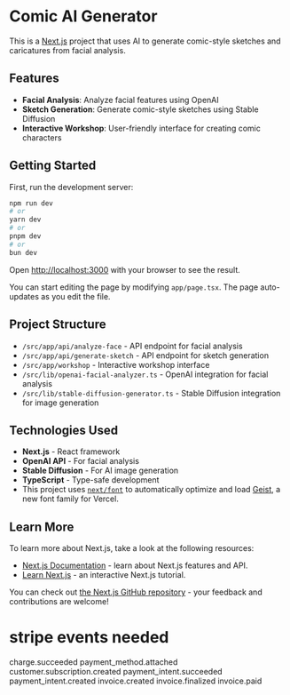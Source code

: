 # Comic AI Generator

This is a [Next.js](https://nextjs.org) project that uses AI to generate comic-style sketches and caricatures from facial analysis.

## Features

- **Facial Analysis**: Analyze facial features using OpenAI
- **Sketch Generation**: Generate comic-style sketches using Stable Diffusion
- **Interactive Workshop**: User-friendly interface for creating comic characters

## Getting Started

First, run the development server:

```bash
npm run dev
# or
yarn dev
# or
pnpm dev
# or
bun dev
```

Open [http://localhost:3000](http://localhost:3000) with your browser to see the result.

You can start editing the page by modifying `app/page.tsx`. The page auto-updates as you edit the file.

## Project Structure

- `/src/app/api/analyze-face` - API endpoint for facial analysis
- `/src/app/api/generate-sketch` - API endpoint for sketch generation
- `/src/app/workshop` - Interactive workshop interface
- `/src/lib/openai-facial-analyzer.ts` - OpenAI integration for facial analysis
- `/src/lib/stable-diffusion-generator.ts` - Stable Diffusion integration for image generation

## Technologies Used

- **Next.js** - React framework
- **OpenAI API** - For facial analysis
- **Stable Diffusion** - For AI image generation
- **TypeScript** - Type-safe development
- This project uses [`next/font`](https://nextjs.org/docs/app/building-your-application/optimizing/fonts) to automatically optimize and load [Geist](https://vercel.com/font), a new font family for Vercel.

## Learn More

To learn more about Next.js, take a look at the following resources:

- [Next.js Documentation](https://nextjs.org/docs) - learn about Next.js features and API.
- [Learn Next.js](https://nextjs.org/learn) - an interactive Next.js tutorial.

You can check out [the Next.js GitHub repository](https://github.com/vercel/next.js) - your feedback and contributions are welcome!

# stripe events needed

charge.succeeded
payment_method.attached
customer.subscription.created
payment_intent.succeeded
payment_intent.created
invoice.created
invoice.finalized
invoice.paid
